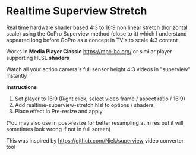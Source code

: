 # Realtime Superview Stretch
Real time hardware shader based 4:3 to 16:9 non linear stretch (horizontal scale) using the GoPro Superview method (close to it) which I understand appeared long before GoPro as a concept in TV's to scale 4:3 content

Works in <b>Media Player Classic</b> https://mpc-hc.org/ or similar player supporting HLSL <b>shaders</b>

Watch all your action camera's full sensor height 4:3 videos in "superview" instantly

<b>Instructions</b>
1. Set player to 16:9 (Right click, select video frame / aspect ratio / 16:9)
2. Add realtime-superview-stretch.hlsl to options / shaders
3. Place effect in Pre-resize and apply

(You may also use in post-resize for better resampling at hi res but it will sometimes look wrong if not in full screen)

This was inspired by https://github.com/Niek/superview video converter tool
